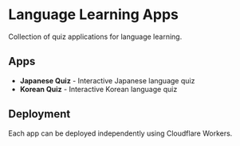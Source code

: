 # Language Learning Apps

Collection of quiz applications for language learning.

## Apps

- **Japanese Quiz** - Interactive Japanese language quiz
- **Korean Quiz** - Interactive Korean language quiz

## Deployment

Each app can be deployed independently using Cloudflare Workers.
